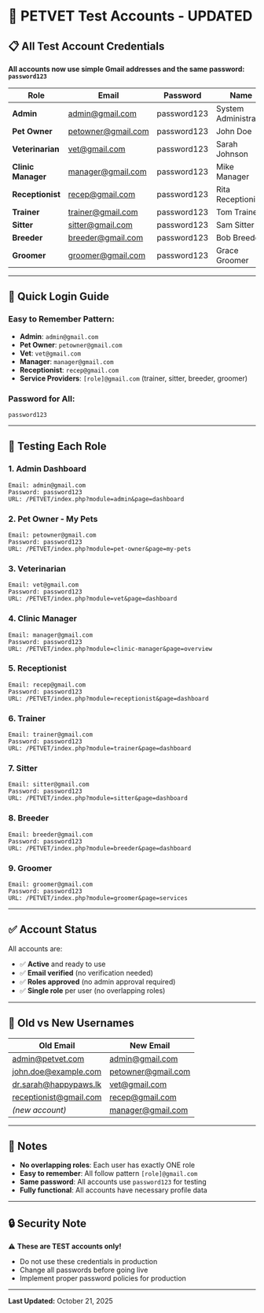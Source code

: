 # 🔐 PETVET Test Accounts - UPDATED

## 📋 All Test Account Credentials

**All accounts now use simple Gmail addresses and the same password: `password123`**

| Role | Email | Password | Name |
|------|-------|----------|------|
| **Admin** | admin@gmail.com | password123 | System Administrator |
| **Pet Owner** | petowner@gmail.com | password123 | John Doe |
| **Veterinarian** | vet@gmail.com | password123 | Sarah Johnson |
| **Clinic Manager** | manager@gmail.com | password123 | Mike Manager |
| **Receptionist** | recep@gmail.com | password123 | Rita Receptionist |
| **Trainer** | trainer@gmail.com | password123 | Tom Trainer |
| **Sitter** | sitter@gmail.com | password123 | Sam Sitter |
| **Breeder** | breeder@gmail.com | password123 | Bob Breeder |
| **Groomer** | groomer@gmail.com | password123 | Grace Groomer |

---

## 🎯 Quick Login Guide

### **Easy to Remember Pattern:**
- **Admin**: `admin@gmail.com`
- **Pet Owner**: `petowner@gmail.com`
- **Vet**: `vet@gmail.com`
- **Manager**: `manager@gmail.com`
- **Receptionist**: `recep@gmail.com`
- **Service Providers**: `[role]@gmail.com` (trainer, sitter, breeder, groomer)

### **Password for All:** 
```
password123
```

---

## 🚀 Testing Each Role

### **1. Admin Dashboard**
```
Email: admin@gmail.com
Password: password123
URL: /PETVET/index.php?module=admin&page=dashboard
```

### **2. Pet Owner - My Pets**
```
Email: petowner@gmail.com
Password: password123
URL: /PETVET/index.php?module=pet-owner&page=my-pets
```

### **3. Veterinarian**
```
Email: vet@gmail.com
Password: password123
URL: /PETVET/index.php?module=vet&page=dashboard
```

### **4. Clinic Manager**
```
Email: manager@gmail.com
Password: password123
URL: /PETVET/index.php?module=clinic-manager&page=overview
```

### **5. Receptionist**
```
Email: recep@gmail.com
Password: password123
URL: /PETVET/index.php?module=receptionist&page=dashboard
```

### **6. Trainer**
```
Email: trainer@gmail.com
Password: password123
URL: /PETVET/index.php?module=trainer&page=dashboard
```

### **7. Sitter**
```
Email: sitter@gmail.com
Password: password123
URL: /PETVET/index.php?module=sitter&page=dashboard
```

### **8. Breeder**
```
Email: breeder@gmail.com
Password: password123
URL: /PETVET/index.php?module=breeder&page=dashboard
```

### **9. Groomer**
```
Email: groomer@gmail.com
Password: password123
URL: /PETVET/index.php?module=groomer&page=services
```

---

## ✅ Account Status

All accounts are:
- ✅ **Active** and ready to use
- ✅ **Email verified** (no verification needed)
- ✅ **Roles approved** (no admin approval required)
- ✅ **Single role** per user (no overlapping roles)

---

## 🔄 Old vs New Usernames

| Old Email | New Email |
|-----------|-----------|
| admin@petvet.com | admin@gmail.com |
| john.doe@example.com | petowner@gmail.com |
| dr.sarah@happypaws.lk | vet@gmail.com |
| receptionist@gmail.com | recep@gmail.com |
| *(new account)* | manager@gmail.com |

---

## 📝 Notes

- **No overlapping roles**: Each user has exactly ONE role
- **Easy to remember**: All follow pattern `[role]@gmail.com`
- **Same password**: All accounts use `password123` for testing
- **Fully functional**: All accounts have necessary profile data

---

## 🔒 Security Note

⚠️ **These are TEST accounts only!** 
- Do not use these credentials in production
- Change all passwords before going live
- Implement proper password policies for production

---

**Last Updated:** October 21, 2025
